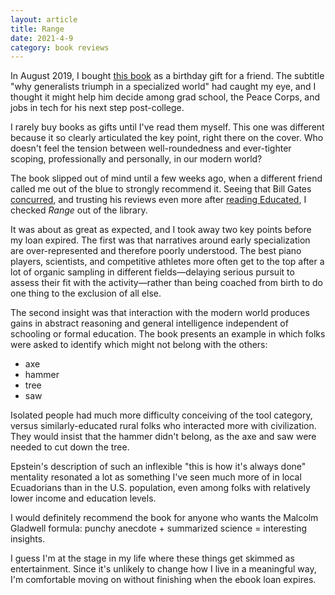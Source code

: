 ```yaml
---
layout: article
title: Range
date: 2021-4-9
category: book reviews
---
```


In August 2019, I bought [this book](https://smile.amazon.com/Range-Generalists-Triumph-Specialized-World/dp/0735214484/) as a birthday gift for a friend. The subtitle "why generalists triumph in a specialized world" had caught my eye, and I thought it might help him decide among grad school, the Peace Corps, and jobs in tech for his next step post-college.

I rarely buy books as gifts until I've read them myself. This one was different because it so clearly articulated the key point, right there on the cover. Who doesn't feel the tension between well-roundedness and ever-tighter scoping, professionally and personally, in our modern world?

The book slipped out of mind until a few weeks ago, when a different friend called me out of the blue to strongly recommend it. Seeing that Bill Gates [concurred](https://www.gatesnotes.com/Books/Range), and trusting his reviews even more after [reading Educated](/book-reviews), I checked _Range_ out of the library.

It was about as great as expected, and I took away two key points before my loan expired. The first was that narratives around early specialization are over-represented and therefore poorly understood. The best piano players, scientists, and competitive athletes more often get to the top after a lot of organic sampling in different fields&mdash;delaying serious pursuit to assess their fit with the activity&mdash;rather than being coached from birth to do one thing to the exclusion of all else.

The second insight was that interaction with the modern world produces gains in abstract reasoning and general intelligence independent of schooling or formal education. The book presents an example in which folks were asked to identify which might not belong with the others:
- axe
- hammer
- tree
- saw

Isolated people had much more difficulty conceiving of the tool category, versus similarly-educated rural folks who interacted more with civilization. They would insist that the hammer didn't belong, as the axe and saw were needed to cut down the tree.

Epstein's description of such an inflexible "this is how it's always done" mentality resonated a lot as something I've seen much more of in local Ecuadorians than in the U.S. population, even among folks with relatively lower income and education levels.

I would definitely recommend the book for anyone who wants the Malcolm Gladwell formula: punchy anecdote + summarized science = interesting insights.

I guess I'm at the stage in my life where these things get skimmed as entertainment. Since it's unlikely to change how I live in a meaningful way, I'm comfortable moving on without finishing when the ebook loan expires.
